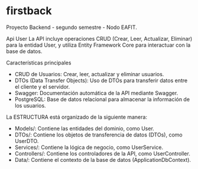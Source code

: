 # firstback
Proyecto Backend - segundo semestre - Nodo EAFIT.

Api User
La API incluye operaciones CRUD (Crear, Leer, Actualizar, Eliminar) para la entidad User, y utiliza Entity Framework Core para interactuar con la base de datos.

Características principales
- CRUD de Usuarios: Crear, leer, actualizar y eliminar usuarios.
- DTOs (Data Transfer Objects): Uso de DTOs para transferir datos entre el cliente y el servidor.
- Swagger: Documentación automática de la API mediante Swagger.
- PostgreSQL: Base de datos relacional para almacenar la información de los usuarios.

La ESTRUCTURA está organizado de la siguiente manera:

- Models/: Contiene las entidades del dominio, como User.
- DTOs/: Contiene los objetos de transferencia de datos (DTOs), como UserDTO.
- Services/: Contiene la lógica de negocio, como UserService.
- Controllers/: Contiene los controladores de la API, como UserController.
- Data/: Contiene el contexto de la base de datos (ApplicationDbContext).
